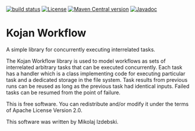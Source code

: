 [![build status](https://img.shields.io/github/actions/workflow/status/mizdebsk/kojan-workflow/ci.yml?branch=master)](https://github.com/mizdebsk/kojan-workflow/actions/workflows/ci.yml?query=branch%3Amaster)
[![License](https://img.shields.io/github/license/mizdebsk/kojan-workflow.svg?label=License)](https://www.apache.org/licenses/LICENSE-2.0)
[![Maven Central version](https://img.shields.io/maven-central/v/io.kojan/kojan-workflow.svg?label=Maven%20Central)](https://search.maven.org/artifact/io.kojan/kojan-workflow)
[![Javadoc](https://javadoc.io/badge2/io.kojan/kojan-workflow/javadoc.svg)](https://javadoc.io/doc/io.kojan/kojan-workflow)

Kojan Workflow
==============

A simple library for concurrently executing interrelated tasks.

The Kojan Workflow library is used to model workflows as sets of
interrelated arbitrary tasks that can be executed concurrently.  Each
task has a handler which is a class implementing code for executing
particular task and a dedicated storage in the file system.  Task
results from previous runs can be reused as long as the previous task
had identical inputs.  Failed tasks can be resumed from the point of
failure.

This is free software. You can redistribute and/or modify it under the
terms of Apache License Version 2.0.

This software was written by Mikolaj Izdebski.

